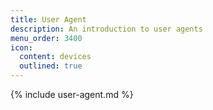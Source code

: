 ```yaml
---
title: User Agent
description: An introduction to user agents
menu_order: 3400
icon:
  content: devices
  outlined: true
---
```


{% include user-agent.md %}
